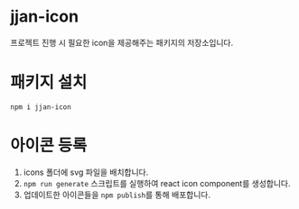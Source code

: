 # jjan-icon

프로젝트 진행 시 필요한 icon을 제공해주는 패키지의 저장소입니다.

# 패키지 설치

```
npm i jjan-icon
```

# 아이콘 등록

1. icons 폴더에 svg 파일을 배치합니다.
2. `npm run generate` 스크립트를 실행하여 react icon component를 생성합니다.
3. 업데이트한 아이콘들을 `npm publish`를 통해 배포합니다.
